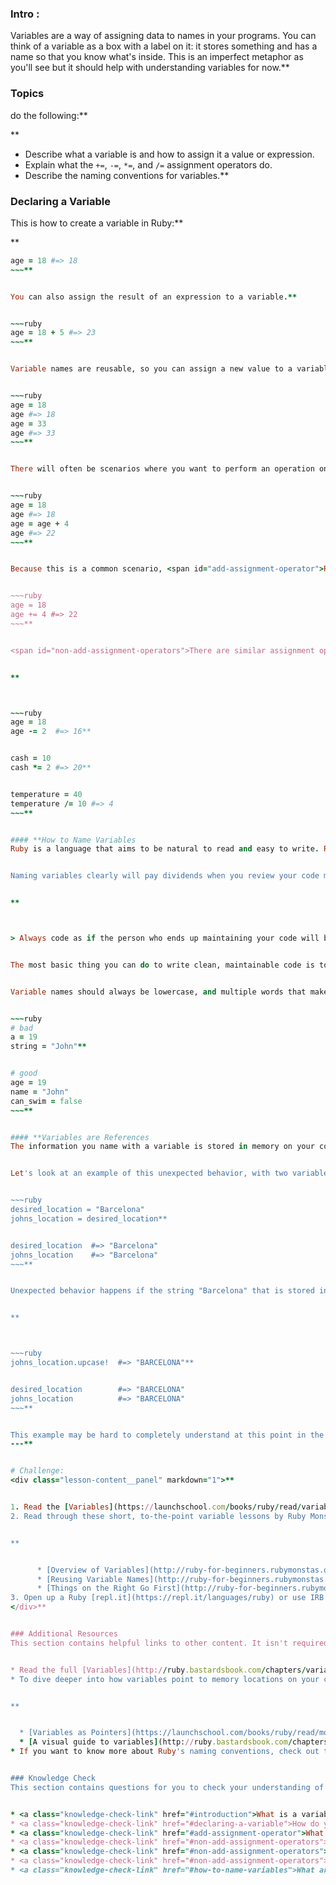 ### Intro :
>
Variables are a way of assigning data to names in your programs. You can think of a variable as a box with a label on it: it stores something and has a name so that you know what's inside. This is an imperfect metaphor as you'll see  but it should help with understanding variables for now.**


###  Topics
  do the following:**


**



 - Describe what a variable is and how to assign it a value or expression.
 - Explain what the `+=`, `-=`, `*=`, and `/=` assignment operators do.
 - Describe the naming conventions for variables.**


### Declaring a Variable
This is how to create a variable in Ruby:**


**



~~~ruby
age = 18 #=> 18
~~~**


You can also assign the result of an expression to a variable.**


~~~ruby
age = 18 + 5 #=> 23
~~~**


Variable names are reusable, so you can assign a new value to a variable at any point in your program. Naturally, doing so will override the original value.**


~~~ruby
age = 18
age #=> 18
age = 33
age #=> 33
~~~**


There will often be scenarios where you want to perform an operation on the original value of a variable and then reassign the result of that operation to the same variable.**


~~~ruby
age = 18
age #=> 18
age = age + 4
age #=> 22
~~~**


Because this is a common scenario, <span id="add-assignment-operator">Ruby provides a nice shorthand assignment operator for doing this: `+=`</span>.**


~~~ruby
age = 18
age += 4 #=> 22
~~~**


<span id="non-add-assignment-operators">There are similar assignment operators for all the common math operators</span>:**


**



~~~ruby
age = 18
age -= 2  #=> 16**


cash = 10
cash *= 2 #=> 20**


temperature = 40
temperature /= 10 #=> 4
~~~**


#### **How to Name Variables
Ruby is a language that aims to be natural to read and easy to write. Remember this when you're naming your variables. The name should, as clearly as possible, describe what the value of the variable represents.**


Naming variables clearly will pay dividends when you review your code months after you've written it, when you can no longer remember what that variable was designed to store. From now on, when naming your variables, remember the following quote by John Woods:**


**



> Always code as if the person who ends up maintaining your code will be a violent psychopath who knows where you live.**


The most basic thing you can do to write clean, maintainable code is to name your variables properly. So get into this habit early to avoid psychopath programmers coming after you.**


Variable names should always be lowercase, and multiple words that make up a variable name should be split by an underscore. This is known as **snake_case**.**


~~~ruby
# bad
a = 19
string = "John"**


# good
age = 19
name = "John"
can_swim = false
~~~**


#### **Variables are References
The information you name with a variable is stored in memory on your computer, so a variable is effectively a reference or a pointer to that address in memory. This is important to know as it can sometimes be the cause of unexpected behavior from your code.**


Let's look at an example of this unexpected behavior, with two variables: `desired_location`, which is assigned to the string "Barcelona", and `johns_location`, which is assigned to the `desired_location` variable. Both variables are pointing to where "Barcelona" is stored in memory.**


~~~ruby
desired_location = "Barcelona"
johns_location = desired_location**


desired_location  #=> "Barcelona"
johns_location    #=> "Barcelona"
~~~**


Unexpected behavior happens if the string "Barcelona" that is stored in memory is modified. One way to modify a string is to use the `upcase!` method, instead of the safe `upcase` method. If the string is modified using `johns_location.upcase!` then `desired_location` will also reflect that change:**


**



~~~ruby
johns_location.upcase!  #=> "BARCELONA"**


desired_location        #=> "BARCELONA"
johns_location          #=> "BARCELONA"
~~~**


This example may be hard to completely understand at this point in the lesson. The important concept is that assigning variables to other variables can have unintended side effects. Just because you can do it, doesn't mean you should. You will have the opportunity to revisit this example in one of the following assignments.
---**


# Challenge:
<div class="lesson-content__panel" markdown="1">**


1. Read the [Variables](https://launchschool.com/books/ruby/read/variables) chapter from LaunchSchool's brilliant *Introduction to Programming With Ruby*. As indicated in this article, remember that you should not use `$global_variables`. Additionally, `@@class_variables` are rarely needed and easily misused.
2. Read through these short, to-the-point variable lessons by Ruby Monstas:**


**


      * [Overview of Variables](http://ruby-for-beginners.rubymonstas.org/variables.html)
      * [Reusing Variable Names](http://ruby-for-beginners.rubymonstas.org/variables/reusing_names.html)
      * [Things on the Right Go First](http://ruby-for-beginners.rubymonstas.org/variables/right_goes_first.html)
3. Open up a Ruby [repl.it](https://repl.it/languages/ruby) or use IRB in your command line and try naming some variables and assigning values to them. Don't worry so much about good naming conventions at this stage. Instead, experiment with different variable names and see what is valid. Try using symbols or numbers in your variable names. Try assigning a variable to another variable and observe the behavior when using `upcase!`, as in the example above. If you come across anything quirky, Google it to find out why it happened.
</div>**


### Additional Resources
This section contains helpful links to other content. It isn't required, so consider it supplemental.**


* Read the full [Variables](http://ruby.bastardsbook.com/chapters/variables) chapter from *The Bastards Book of Ruby* if you can't get enough about variables.
* To dive deeper into how variables point to memory locations on your computer, go through these short sections:**


**


  * [Variables as Pointers](https://launchschool.com/books/ruby/read/more_stuff#variables_as_pointers), from LaunchSchool's *Introduction to Programming With Ruby*.
  * [A visual guide to variables](http://ruby.bastardsbook.com/chapters/variables/#visual-guide) from the [Variables](http://ruby.bastardsbook.com/chapters/variables) chapter of *The Bastards Book of Ruby*
* If you want to know more about Ruby's naming conventions, check out the [Ruby Style Guide](https://github.com/rubocop-hq/ruby-style-guide). Don't get too deep into it; just know that it's there.**


### Knowledge Check
This section contains questions for you to check your understanding of this lesson. If you're having trouble answering the questions below on your own, review the material above to find the answer.**


* <a class="knowledge-check-link" href="#introduction">What is a variable?</a>
* <a class="knowledge-check-link" href="#declaring-a-variable">How do you assign a value or an expression to a variable?</a>
* <a class="knowledge-check-link" href="#add-assignment-operator">What does the `+=` assignment operator do?</a>
* <a class="knowledge-check-link" href="#non-add-assignment-operators">What does the `-=` assignment operator do?</a>
* <a class="knowledge-check-link" href="#non-add-assignment-operators">What does the `*=` assignment operator do?</a>
* <a class="knowledge-check-link" href="#non-add-assignment-operators">What does the `/=` assignment operator do?</a>
* <a class="knowledge-check-link" href="#how-to-name-variables">What are the variable naming conventions?</a>
